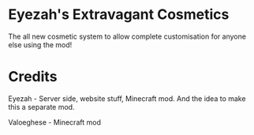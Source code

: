 # Eyezah's Extravagant Cosmetics

The all new cosmetic system to allow complete customisation for anyone else using the mod!

Credits
=================================
Eyezah - Server side, website stuff, Minecraft mod. And the idea to make this a separate mod.

Valoeghese - Minecraft mod

